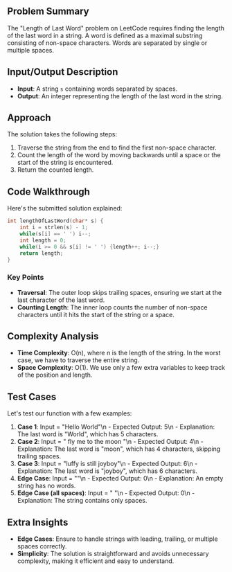 ## Problem Summary
The "Length of Last Word" problem on LeetCode requires finding the length of the last word in a string. A word is defined as a maximal substring consisting of non-space characters. Words are separated by single or multiple spaces.

## Input/Output Description
- **Input**: A string `s` containing words separated by spaces.
- **Output**: An integer representing the length of the last word in the string.

## Approach
The solution takes the following steps:
1. Traverse the string from the end to find the first non-space character.
2. Count the length of the word by moving backwards until a space or the start of the string is encountered.
3. Return the counted length.

## Code Walkthrough
Here's the submitted solution explained:
```c
int lengthOfLastWord(char* s) {
    int i = strlen(s) - 1;
    while(s[i] == ' ') i--;
    int length = 0;
    while(i >= 0 && s[i] != ' ') {length++; i--;}
    return length;
}
```
### Key Points
- **Traversal**: The outer loop skips trailing spaces, ensuring we start at the last character of the last word.
- **Counting Length**: The inner loop counts the number of non-space characters until it hits the start of the string or a space.

## Complexity Analysis
- **Time Complexity**: O(n), where n is the length of the string. In the worst case, we have to traverse the entire string.
- **Space Complexity**: O(1). We use only a few extra variables to keep track of the position and length.

## Test Cases
Let's test our function with a few examples:
1. **Case 1**: Input = "Hello World"\n   - Expected Output: 5\n   - Explanation: The last word is "World", which has 5 characters.
2. **Case 2**: Input = "   fly me   to   the moon  "\n   - Expected Output: 4\n   - Explanation: The last word is "moon", which has 4 characters, skipping trailing spaces.
3. **Case 3**: Input = "luffy is still joyboy"\n   - Expected Output: 6\n   - Explanation: The last word is "joyboy", which has 6 characters.
4. **Edge Case**: Input = ""\n   - Expected Output: 0\n   - Explanation: An empty string has no words.
5. **Edge Case (all spaces)**: Input = "     "\n   - Expected Output: 0\n   - Explanation: The string contains only spaces.

## Extra Insights
- **Edge Cases**: Ensure to handle strings with leading, trailing, or multiple spaces correctly.
- **Simplicity**: The solution is straightforward and avoids unnecessary complexity, making it efficient and easy to understand.